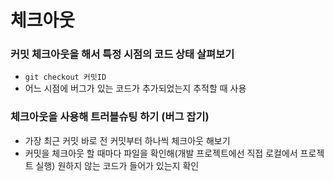# 체크아웃

### 커밋 체크아웃을 해서 특정 시점의 코드 상태 살펴보기

- `git checkout 커밋ID`
- 어느 시점에 버그가 있는 코드가 추가되었는지 추적할 때 사용

### 체크아웃을 사용해 트러블슈팅 하기 (버그 잡기)

- 가장 최근 커밋 바로 전 커밋부터 하나씩 체크아웃 해보기
- 커밋을 체크아웃 할 때마다 파일을 확인해(개발 프로젝트에선 직접 로컬에서 프로젝트 실행) 원하지 않는 코드가 들어가 있는지 확인
